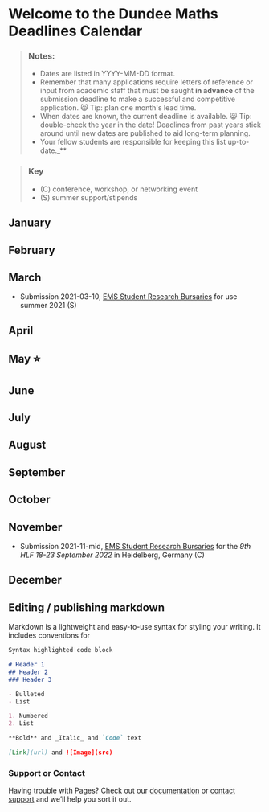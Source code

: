# Welcome to the Dundee Maths Deadlines Calendar 

> ### Notes: 
> - Dates are listed in YYYY-MM-DD format. 
> - Remember that many applications require letters of reference or input from academic staff that must be saught **in advance** of the submission deadline to make a successful and competitive application. 😸 Tip: plan one month's lead time. 
> - When dates are known, the current deadline is available. 😸 Tip: double-check the year in the date! Deadlines from past years stick around until new dates are published to aid long-term planning.
> - Your fellow students are responsible for keeping this list up-to-date._**

> ### Key 
> - (C) conference, workshop, or networking event 
> - (S) summer support/stipends

## January

## February

## March

- Submission 2021-03-10, [EMS Student Research Bursaries](http://www.ems.ac.uk/funding/ems-student-research-bursaries) for use summer 2021 (S)

## April

## May ⭐

## June

## July

## August

## September

## October

## November

- Submission 2021-11-mid, [EMS Student Research Bursaries](http://www.ems.ac.uk/funding/ems-student-research-bursaries) for the *9th HLF 18-23 September 2022* in Heidelberg, Germany (C)

## December



## Editing / publishing markdown 

Markdown is a lightweight and easy-to-use syntax for styling your writing. It includes conventions for

```markdown
Syntax highlighted code block

# Header 1
## Header 2
### Header 3

- Bulleted
- List

1. Numbered
2. List

**Bold** and _Italic_ and `Code` text

[Link](url) and ![Image](src)
```

### Support or Contact

Having trouble with Pages? Check out our [documentation](https://docs.github.com/categories/github-pages-basics/) or [contact support](https://support.github.com/contact) and we’ll help you sort it out.
